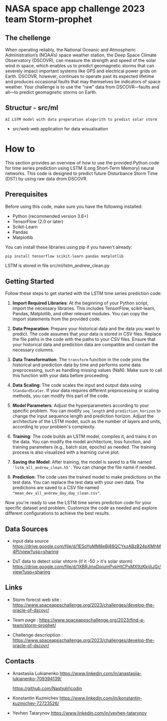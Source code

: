 # NASA space app challenge 2023 team Storm-prophet

## The chellenge 
When operating reliably, the National Oceanic and Atmospheric Administration’s (NOAA’s) space weather station, the Deep Space Climate Observatory (DSCOVR), can measure the strength and speed of the solar wind in space, which enables us to predict geomagnetic storms that can severely impact important systems like GPS and electrical power grids on Earth. DSCOVR, however, continues to operate past its expected lifetime and produces occasional faults that may themselves be indicators of space weather. Your challenge is to use the "raw" data from DSCOVR—faults and all—to predict geomagnetic storms on Earth.

## Structur - src/ml
    AI LSTM model with data preperation alogorith to predist solar storm 
- src/web
    web application for data wisualisation

# How to

This section provides an overview of how to use the provided Python code for time series prediction using LSTM (Long Short-Term Memory) neural networks. This code is designed to predict future Disturbance Storm Time (DST) by using raw data drom DSCOVR.

## Prerequisites

Before using this code, make sure you have the following installed:

- Python (recommended version 3.6+)
- TensorFlow (2.0 or later)
- Scikit-Learn
- Pandas
- Matplotlib

You can install these libraries using pip if you haven't already:

```bash
pip install tensorflow scikit-learn pandas matplotlib
```

LSTM is stored in file src/ml/lstm_andrew_clean.py

## Getting Started

Follow these steps to get started with the LSTM time series prediction code:

1. **Import Required Libraries**: At the beginning of your Python script, import the necessary libraries. This includes TensorFlow, scikit-learn, Pandas, Matplotlib, and other relevant modules. You can copy the import statements from the provided code.

2. **Data Preparation**: Prepare your historical data and the data you want to predict. The code assumes that your data is stored in CSV files. Replace the file paths in the code with the paths to your CSV files. Ensure that your historical data and prediction data are compatible and contain the necessary columns.

3. **Data Transformation**: The `transform` function in the code joins the historical and prediction data by time and performs some data preprocessing, such as handling missing values (NaN). Make sure to call this function with your data before proceeding.

4. **Data Scaling**: The code scales the input and output data using `StandardScaler`. If your data requires different preprocessing or scaling methods, you can modify this part of the code.

5. **Model Parameters**: Adjust the hyperparameters according to your specific problem. You can modify `seq_length` and `prediction_horizon` to change the input sequence length and prediction horizon. Adjust the architecture of the LSTM model, such as the number of layers and units, according to your problem's complexity.

6. **Training**: The code builds an LSTM model, compiles it, and trains it on the data. You can modify the model architecture, loss function, and training parameters (e.g., batch size, epochs) as needed. The training process is also visualized with a learning curve plot.

7. **Saving the Model**: After training, the model is saved to a file named `'lstm_all_andrew_clean.h5'`. You can change the file name if needed.

8. **Prediction**: The code uses the trained model to make predictions on the test data. You can replace the test data with your own data. The predictions are saved to a CSV file named `"mean_dev_all_andrew_day_day_clean.csv"`.

Now you're ready to use the LSTM time series prediction code for your specific dataset and problem. Customize the code as needed and explore different configurations to achieve the best results.


## Data Sources
- Input data source
   https://drive.google.com/file/d/1ESoYpMM8eBj88QCYszABzB24pXMhM4Pl/view?usp=sharing

- DsT data to detect solar shtorm (if it -50 > it's solar storm)
  https://drive.google.com/file/d/1XBRJmxDpiumPvpHtCPsMX9zKkijIiJGr/view?usp=sharing


## Links 
- Storm forecst web site :
https://www.spaceappschallenge.org/2023/challenges/develop-the-oracle-of-dscovr/

- Team page :
https://www.spaceappschallenge.org/2023/find-a-team/storm-prophet/  

- Chellenge descrioption :
https://www.spaceappschallenge.org/2023/challenges/develop-the-oracle-of-dscovr/

## Contacts

- Anastasiia Lukianenko
  https://www.linkedin.com/in/anastasiia-lukianenko-709394139/

  https://github.com/NastyaVicodin 

- Konstantin Kuzmichev
  https://www.linkedin.com/in/konstantin-kuzmichev-72723526/

- Yevhen Tatarynov
  https://www.linkedin.com/in/yevhen-tatarynov
